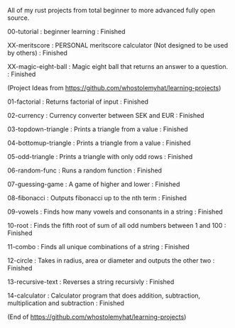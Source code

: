 All of my rust projects from total beginner to more advanced fully open source.

00-tutorial : beginner learning : Finished

XX-meritscore : PERSONAL meritscore calculator (Not designed to be used by others) : Finished 

XX-magic-eight-ball : Magic eight ball that returns an answer to a question. : Finished



(Project Ideas from https://github.com/whostolemyhat/learning-projects)

01-factorial : Returns factorial of input : Finished

02-currency : Currency converter between SEK and EUR : Finished

03-topdown-triangle : Prints a triangle from a value : Finished

04-bottomup-triangle : Prints a triangle from a value : Finished

05-odd-triangle : Prints a triangle with only odd rows : Finished

06-random-func : Runs a random function : Finished

07-guessing-game : A game of higher and lower : Finished

08-fibonacci : Outputs fibonacci up to the nth term : Finished

09-vowels : Finds how many vowels and consonants in a string : Finished

10-root : Finds the fifth root of sum of all odd numbers between 1 and 100 : Finished

11-combo : Finds all unique combinations of a string : Finished

12-circle : Takes in radius, area or diameter and outputs the other two : Finished

13-recursive-text : Reverses a string recursivly : Finished

14-calculator : Calculator program that does addition, subtraction, multiplication and subtraction : Finished

(End of https://github.com/whostolemyhat/learning-projects)